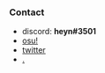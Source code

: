 ### Contact

- discord: **heyn#3501**
- [osu!](https://osu.ppy.sh/users/10494504)
- [twitter](https://twitter.com/heyngra)
- [.](https://www.youtube.com/channel/UCxexy3RHdtaaG9ifkzng8Og)

<!---
why are you looking here
like why 
go get a life nerd
--->
